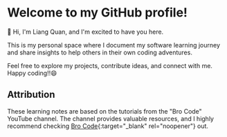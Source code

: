 # **Welcome to my GitHub profile!**

👋 Hi, I'm Liang Quan, and I'm excited to have you here.

This is my personal space where I document my software learning journey and share insights to help others in their own coding adventures.

Feel free to explore my projects, contribute ideas, and connect with me. Happy coding!!😄

## Attribution

These learning notes are based on the tutorials from the "Bro Code" YouTube channel. The channel provides valuable resources, and I highly recommend checking [Bro Code](https://www.youtube.com/channel/UC4SVo0Ue36XCfOyb5Lh1viQ){:target="_blank" rel="noopener"} out.


<!---
LiangQuan95/LiangQuan95 is a ✨ special ✨ repository because its `README.md` (this file) appears on your GitHub profile.
You can click the Preview link to take a look at your changes.
--->
